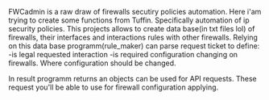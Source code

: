 FWCadmin is a raw draw of firewalls secutiry policies automation. Here i'am trying to create some functions from Tuffin. Specifically automation of ip security policies. This projects allows to create data base(in txt files lol) of firewalls, their interfaces and interactions rules with other firewalls. Relying on this data base programm(rule_maker) can parse request ticket to define: -is legal requested interaction -is required configuration changing on firewalls. Where configuration should be changed.

In result programm returns an objects can be used for API requests. These request you'll be able to use for firewall configuration applying.
